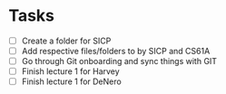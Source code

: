 # Tasks
- [ ] Create a folder for SICP
- [ ] Add respective files/folders to by SICP and CS61A
- [ ] Go through Git onboarding and sync things with GIT
- [ ] Finish lecture 1 for Harvey
- [ ] Finish lecture 1 for DeNero